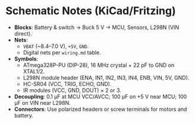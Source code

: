 # Schematic Notes (KiCad/Fritzing)

- **Blocks**: Battery & switch → Buck 5 V → MCU, Sensors, L298N (VIN direct).
- **Nets**:
  - `VBAT` (~8.4–7.0 V), `+5V`, `GND`.
  - Digital nets per `wiring.md` table.
- **Symbols**:
  - ATmega328P-PU (DIP-28), 16 MHz crystal + 22 pF to GND on XTAL1/2.
  - L298N module header (ENA, IN1, IN2, IN3, IN4, ENB, VIN, 5V, GND).
  - HC-SR04 (VCC, TRIG, ECHO, GND).
  - IR modules (VCC, GND, DOUT) × 2 or 3.
- **Decoupling**: 0.1 µF at MCU VCC/AVCC; 100 µF on +5 V near MCU; 100 µF on VIN near L298N.
- **Connectors**: Use polarized headers or screw terminals for motors and battery.

